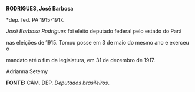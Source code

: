 **RODRIGUES, José Barbosa**



\*dep. fed. PA 1915-1917.



*José Barbosa Rodrigues* foi eleito deputado federal pelo estado do Pará

nas eleições de 1915. Tomou posse em 3 de maio do mesmo ano e exerceu o

mandato até o fim da legislatura, em 31 de dezembro de 1917.



Adrianna Setemy



**FONTE:** CÂM. DEP. *Deputados brasileiros*.

